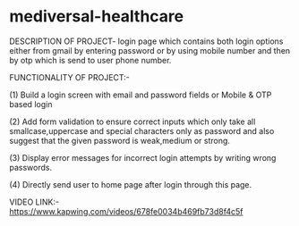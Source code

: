 # mediversal-healthcare
DESCRIPTION OF PROJECT- login page which contains both login options either from gmail by entering password or by using mobile number and then by otp which is send to user phone number.

FUNCTIONALITY OF PROJECT:-

(1) Build a login screen with email and password fields or Mobile & OTP based login 

(2) Add form validation to ensure correct inputs which only take all smallcase,uppercase and special characters only as password and also suggest that the given password is weak,medium or strong.

(3) Display error messages for incorrect login attempts by writing wrong passwords.

(4) Directly send user to home page after login through this page.

VIDEO LINK:-https://www.kapwing.com/videos/678fe0034b469fb73d8f4c5f
